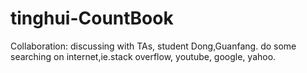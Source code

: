 # tinghui-CountBook
Collaboration: discussing with TAs, student Dong,Guanfang. do some searching on internet,ie.stack overflow, youtube, google, yahoo.
